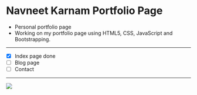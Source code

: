 # Navneet Karnam Portfolio Page
- Personal portfolio page
- Working on my portfolio page using HTML5, CSS, JavaScript and Bootstrapping.

* * * 
- [x] Index page done
- [ ] Blog page
- [ ] Contact
* * *

![](".png")

